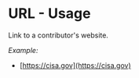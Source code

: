 # URL - Usage

Link to a contributor's website.

*Example:*

* [https://cisa.gov](https://cisa.gov)
